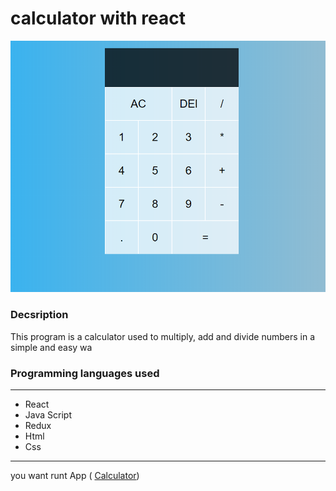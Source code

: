 
# calculator with react

<img src="src\photo\Screenshot 2023-10-05 160924.png">

### Decsription 

This program is a calculator used to multiply, add and divide numbers in a simple and easy wa

### Programming languages ​​used

***
- React 
- Java Script
- Redux 
- Html
- Css 
***

 you want runt App (
<a href="https://calculator-redux-gd1srjl2t-mohamedhassan2211.vercel.app/" wodth=400>Calculator</a>)

